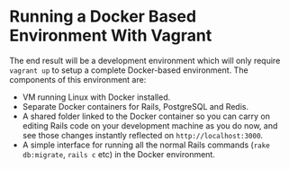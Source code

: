 # Running a Docker Based Environment With Vagrant

The end result will be a development environment which will only require `vagrant up` to setup a complete Docker-based environment. The components of this environment are:
* VM running Linux with Docker installed.
* Separate Docker containers for Rails, PostgreSQL and Redis.
* A shared folder linked to the Docker container so you can carry on editing Rails code on your development machine as you do now, and see those changes instantly reflected on `http://localhost:3000`.
* A simple interface for running all the normal Rails commands (`rake db:migrate`, `rails c` etc) in the Docker environment.

